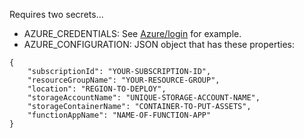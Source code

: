 Requires two secrets...

- AZURE_CREDENTIALS: See [Azure/login](https://github.com/Azure/login) for example.
- AZURE_CONFIGURATION: JSON object that has these properties:
```
{
	"subscriptionId": "YOUR-SUBSCRIPTION-ID",
	"resourceGroupName": "YOUR-RESOURCE-GROUP",
	"location": "REGION-TO-DEPLOY",
	"storageAccountName": "UNIQUE-STORAGE-ACCOUNT-NAME",
	"storageContainerName": "CONTAINER-TO-PUT-ASSETS",
	"functionAppName": "NAME-OF-FUNCTION-APP"
}
```